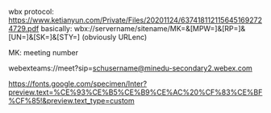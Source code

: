 wbx protocol: https://www.ketianyun.com/Private/Files/20201124/6374181121156451692724729.pdf
basically:
wbx://servername/sitename/MK=&[MPW=]&[RP=]&[UN=]&[SK=]&[STY=] (obviously URLenc)

MK: meeting number

webexteams://meet?sip=schusername@minedu-secondary2.webex.com

https://fonts.google.com/specimen/Inter?preview.text=%CE%93%CE%B5%CE%B9%CE%AC%20%CF%83%CE%BF%CF%85!&preview.text_type=custom
